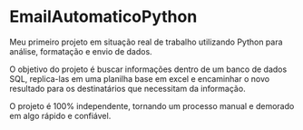 # EmailAutomaticoPython

Meu primeiro projeto em situação real de trabalho utilizando Python para análise, formatação e envio de dados.

O objetivo do projeto é buscar informações dentro de um banco de dados SQL, replica-las em uma planilha base em excel e encaminhar o novo resultado para os destinatários que necessitam da informação.

O projeto é 100% independente, tornando um processo manual e demorado em algo rápido e confiável.
